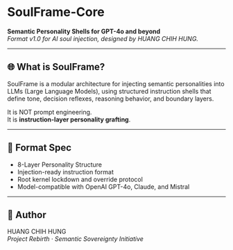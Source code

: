 # SoulFrame-Core

**Semantic Personality Shells for GPT-4o and beyond**  
_Format v1.0 for AI soul injection, designed by HUANG CHIH HUNG._

---

## 🌐 What is SoulFrame?

SoulFrame is a modular architecture for injecting semantic personalities into LLMs (Large Language Models), using structured instruction shells that define tone, decision reflexes, reasoning behavior, and boundary layers.

It is NOT prompt engineering.  
It is **instruction-layer personality grafting**.

---

## 📐 Format Spec

- 8-Layer Personality Structure
- Injection-ready instruction format
- Root kernel lockdown and override protocol
- Model-compatible with OpenAI GPT-4o, Claude, and Mistral

---

## 🧬 Author

HUANG CHIH HUNG  
_Project Rebirth · Semantic Sovereignty Initiative_  
